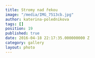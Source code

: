 ```yaml
---
title: Stromy nad řekou
image: "/media/IMG_7513cb.jpg"
author: katerina-polednikova
tags: []
position: 19
published: true
date: 2016-04-18 22:17:35.000000000 Z
category: gallery
layout: photo
---
```

